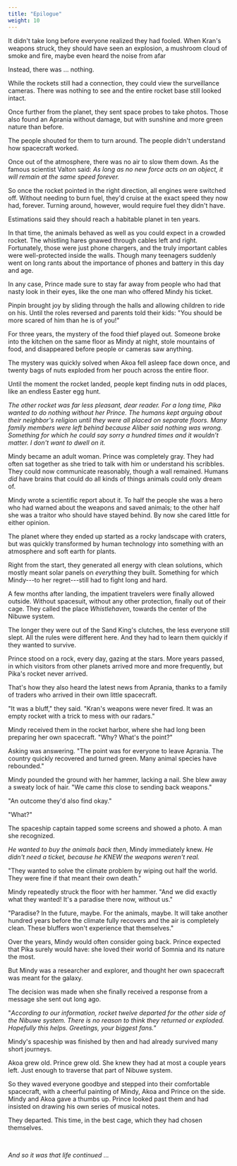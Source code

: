 ```yaml
---
title: "Epilogue"
weight: 10
---
```


It didn't take long before everyone realized they had fooled. When Kran's weapons struck, they should have seen an explosion, a mushroom cloud of smoke and fire, maybe even heard the noise from afar

Instead, there was ... nothing.

While the rockets still had a connection, they could view the surveillance cameras. There was nothing to see and the entire rocket base still looked intact. 

Once further from the planet, they sent space probes to take photos. Those also found an Aprania without damage, but with sunshine and more green nature than before.

The people shouted for them to turn around. The people didn't understand how spacecraft worked.

Once out of the atmosphere, there was no air to slow them down. As the famous scientist Valton said: _As long as no new force acts on an object, it will remain at the same speed forever._

So once the rocket pointed in the right direction, all engines were switched off. Without needing to burn fuel, they'd cruise at the exact speed they now had, forever. Turning around, however, would require fuel they didn't have. 

Estimations said they should reach a habitable planet in ten years.

In that time, the animals behaved as well as you could expect in a crowded rocket. The whistling hares gnawed through cables left and right. Fortunately, those were just phone chargers, and the truly important cables were well-protected inside the walls. Though many teenagers suddenly went on long rants about the importance of phones and battery in this day and age.

In any case, Prince made sure to stay far away from people who had that nasty look in their eyes, like the one man who offered Mindy his ticket.

Pinpin brought joy by sliding through the halls and allowing children to ride on his. Until the roles reversed and parents told their kids: "You should be more scared of him than he is of you!"

For three years, the mystery of the food thief played out. Someone broke into the kitchen on the same floor as Mindy at night, stole mountains of food, and disappeared before people or cameras saw anything. 

The mystery was quickly solved when Akoa fell asleep face down once, and twenty bags of nuts exploded from her pouch across the entire floor.

Until the moment the rocket landed, people kept finding nuts in odd places, like an endless Easter egg hunt.

_The other rocket was far less pleasant, dear reader. For a long time, Pika wanted to do nothing without her Prince. The humans kept arguing about their neighbor's religion until they were all placed on separate floors. Many family members were left behind because Aliber said nothing was wrong. Something for which he could say sorry a hundred times and it wouldn't matter. I don't want to dwell on it._

Mindy became an adult woman. Prince was completely gray. They had often sat together as she tried to talk with him or understand his scribbles. They could now communicate reasonably, though a wall remained. Humans _did_ have brains that could do all kinds of things animals could only dream of.

Mindy wrote a scientific report about it. To half the people she was a hero who had warned about the weapons and saved animals; to the other half she was a traitor who should have stayed behind. By now she cared little for either opinion.

The planet where they ended up started as a rocky landscape with craters, but was quickly transformed by human technology into something with an atmosphere and soft earth for plants. 

Right from the start, they generated all energy with clean solutions, which mostly meant solar panels on _everything_ they built. Something for which Mindy---to her regret---still had to fight long and hard.

A few months after landing, the impatient travelers were finally allowed outside. Without spacesuit, without any other protection, finally out of their cage. They called the place _Whistlehaven_, towards the center of the Nibuwe system.

The longer they were out of the Sand King's clutches, the less everyone still slept. All the rules were different here. And they had to learn them quickly if they wanted to survive.

Prince stood on a rock, every day, gazing at the stars. More years passed, in which visitors from other planets arrived more and more frequently, but Pika's rocket never arrived.

That's how they also heard the latest news from Aprania, thanks to a family of traders who arrived in their own little spacecraft.

"It was a bluff," they said. "Kran's weapons were never fired. It was an empty rocket with a trick to mess with our radars."

Mindy received them in the rocket harbor, where she had long been preparing her own spacecraft. "Why? What's the point?"

Asking was answering. "The point was for everyone to leave Aprania. The country quickly recovered and turned green. Many animal species have rebounded."

Mindy pounded the ground with her hammer, lacking a nail. She blew away a sweaty lock of hair. "We came _this_ close to sending back weapons."

"An outcome they'd also find okay."

"What?"

The spaceship captain tapped some screens and showed a photo. A man she recognized. 

_He wanted to buy the animals back then_, Mindy immediately knew. _He didn't need a ticket, because he KNEW the weapons weren't real._

"They wanted to solve the climate problem by wiping out half the world. They were fine if that meant their own death."

Mindy repeatedly struck the floor with her hammer. "And we did exactly what they wanted! It's a paradise there now, without us."

"Paradise? In the future, maybe. For the animals, maybe. It will take another hundred years before the climate fully recovers and the air is completely clean. These bluffers won't experience that themselves."

Over the years, Mindy would often consider going back. Prince expected that Pika surely would have: she loved their world of Somnia and its nature the most.

But Mindy was a researcher and explorer, and thought her own spacecraft was meant for the galaxy.

The decision was made when she finally received a response from a message she sent out long ago.

"_According to our information, rocket twelve departed for the other side of the Nibuwe system. There is no reason to think they returned or exploded. Hopefully this helps. Greetings, your biggest fans."_

Mindy's spaceship was finished by then and had already survived many short journeys. 

Akoa grew old. Prince grew old. She knew they had at most a couple years left. Just enough to traverse that part of Nibuwe system.

So they waved everyone goodbye and stepped into their comfortable spacecraft, with a cheerful painting of Mindy, Akoa and Prince on the side. Mindy and Akoa gave a thumbs up. Prince looked past them and had insisted on drawing his own series of musical notes.

They departed. This time, in the best cage, which they had chosen themselves.

&nbsp;

_And so it was that life continued ..._
